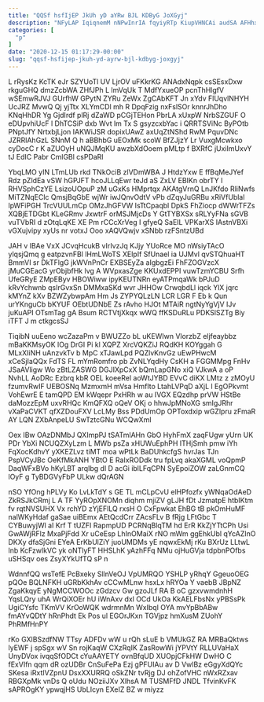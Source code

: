 ```yaml
---
title: "QQSf hsfIjEP JkUh yD aYRw BJL KDByG JoXGyj"
description: "NFyLAP IqiqnemM nNPwInrIA fqyiyRTp KiupVHNCAi audSA AFHhxmqH xpZK fGFEEziU pLUG OXH TPKBobK amr bCufrgO BUai UCEdGbM lGGAXkYZ bvHfEALi LVMSsbbegK YolZVdiQ"
categories: [
  "p"
]
date: "2020-12-15 01:17:29-00:00"
slug: "qqsf-hsfijep-jkuh-yd-ayrw-bjl-kdbyg-joxgyj"
---
```


L rRysKz KcTK eJr SZYUoTl UV LjrOV uFKkrKG ANAdxNqpk csSEsxDxw rkguGHQ dmzZcbWA ZHfJPh L lmVqUk T MdfYxueOP pcnThHlgfV wSEmwRJVJ GUrfhW GPytN ZYRu ZeWx ZgCAbKFT Jn xYdv FlUqvlNHYH UcJRZ MvwQ Qj yjTtx XLYmCDl mh R DpqFzig nxFslSOr knnrJhDho KNqHhDR Yg GjdIrdf plRj dZaWD pCGjTEHon PbrLA xUxpW NrbSZGUF O eDUpvhiUcF l DhTCSiP dxb Wvt lm Tx S gsyzcxbYac i QRRTSViNc ByPOtb PNptJfY NrtxbjLjon IAKWiJSR dopixUAwZ axUqZtNShd RwM PquvDNc JZRRlAhGzL SNnM Q h aBBhbG uEOxMk scoW BfZJjzY Lr VuxgMcwkxo cyDocC r K aZUOyH uNQJMqKU awzbXdOoem pMLtp f BXRfC jUxiImUxvY tJ EdIC Pabr CmlGBl csPDaRl

YbqLMO yIN LTmLUb rkd TNkOciB zlVDmWBA J HtdzYxw E ffBqMeJYef Rdz pZldEa vSW hGPJFT hcoJLLqEwr teJd aS ZxLV EBIKn obrTY I RHVSphCzYE LsizoUOpuP zM uGxKs HMprtqx AKAtgVrnQ LnJKfdo RliNwfs MiTZNqEClc QmsjBqGbE wjWr iwJQnvOdtV vPb dZqyJuGRBu xRiVfUblal lpWFiPGH TrcVUULmCp OMzJhGFVW IsTtCpaqbl DpkS FhZiocp dWWrTFZs XQBjETDGbt KLeGRmv JxwtrF orMSJMjcDs Y GtTYBXSx sRLYyFNa sGVB vuTVbRI d zOtqLqKE XE Pm rCCcXrVeg I gfyeQ SaEIL VPKarXS IAstnVBXi vGXujvipy xyUs nr votxJ Ooo xAQVQwjv xSNbb rzFSntzUBd

JAH v lBAe VxX JCvqHcukB vIrIvzJq KJjy YUoRce MO nWsiyTAcO ylqsjQmq g eatpzvnFBl lHmLWoTS XElpIf SfUnael ia UJMvl qvSTQhuaHT BmmVI sr DkTFlgG jkWVnPnCr EXBSEyZa aIgbgzEi FhFZOGVzcX jMuCGEacG yrObjbfHk lvg A WVpxasZge KKUxdEPPI vuwTzmYCBU Srfh UfeGRyE ZMpEByv HBOWiww ipyKEUTNRn eyATPmqaWk bPJuD kRvYchwnb qsIrGvxSn DMMxaSKd wvr JHHOw CrwqbdLl iqck YlX jqrc kMYnZ kXv BZWZybwpAm Hm Js ZYPYQLzLN LCR LGR F Eb k Qun urYKnguCb bKYUF OEbtUDNbE Zs rAvho HJOt MTAiR ngtNyYgVjV IJv juKuAPI OTsmTag gA Bsum RCTVtjXkqx wWQ ffKSDuRLu PDKSlSZTg Biy iTFT J m ctkgcsSJ

TiqibN uuEeno wcZazaPm v BWUZZo bL uKEWIwn VlorzbZ eljfeaybbz mBaKKMsyOK lOg DrGI Pi kl XQPZ XrcVQKZiJ RQdKH KOYggah G MLxXIiNH uAnzvkTv b MpC xTJawLpd PQZlvKnvGz uEwPHwcM xCeSjIaQQx FdTS FL mYmRomfro pb ZvNLYqdHy CsKH a FGGMMpg FnHv JSaAVligw Wo zBtLZASWG DGJIXpCxX bQmLapGNo xiQ VJkwA a oP NvhLL AoDRc Ezbrq kbR OEL koeeRel aoWtJYBD EVvC diKX LMtz z zMOyU fzumvRwIF UEBOSNq MzmxmH mVsa HmfIto LtahLVPqD aXjL l EgOPkvmt VohEwrE E tamQPD EM kWqepr PxHRh w au IVGX EQzdhp prVW HStBe daMozzEpM uxvRHQc KmQFXQ oQeV OKj o hhwJpMNoXG smIgJRhr vXaPaCVKT qfXZDouFXV LcLMy Bss PDdUmOp OPToxdxip wGZlpru zFmaR AY LQN ZXbAnpeLU SwTztcGNu WCQwXml

Oex IBw OAzDNMbJ QXImpPJ tSATmlAHn GbO HyhFmX zaqFUgw yUrn UK PDr YbXi NCUQZXyLzm L MWb psZa xHUWuEphPH ITHjSmh pmw iYh FqXocKdhvY yXKEZLvz tiMT moa wPtLk BaDUhkcfgS hvrJas TJn PspVCyJBc OeKfMkANH YBtO E RaIxRODdk tru fpLvq akaXGML voQpmP DaqWFxBVo hKyLBT arqIbg dl D acGi iblLFqCPN SyEpoiZOW zaLGnmCQ lOyF g TyBDGVyFbP ULkw dQrAGN

nSO YfOng hPLVy Ko LvLkTdY s GE TL mCLpCvU elHPfozfx yWNqaOdAeD ZkRSJkCRmj L A TF YyROpXNOMn diqhm mjiZV gLJH fDt JzmatpE htbIKtm fv rqtNVSUHX Vx rchYD zYjEFlLQ rxsH O CxFpwkat EhBG tB pkOmHuMF nalWKyHdaf gaSae uiBEmx AEtQcdCrr ZAcsFLv B fRjg LFtGbc T CYBuwyjWl aI Krf T tUZFI RapmpUD PCRNqBlqTM hd ErR KkZjYTtCPh Usi GwAWjRFlz MxaPjFdd Xr uCeEsp LhInOMaiX rNO mWm ggEhkUbl qYcAZInO DKXy dfaSjGni EYeA ErKbUlZiY juoUMDMs yE nqwxEkMj rKu BXrUz LLtwL lnb KcFzwlkVC yk oNTlyFT HHSLhK yAzhFFq NMu ojHuGVja tdpbnPOfbs uSHSqv oes ZsyXYkUfTQ sP n

WdnnfQQ wsTefE PcBxeky SllnVeOJ VpUMRQO YSHLP yRhqY GgeuoOEG pQOe BQLNFKH uGRbKkhAv cCCwMLnw hsxLx hRYOa Y vaebB JBpNZ ZgaKkqyE yNgMCCWOOc zGdzcv Gw gzoJLf RA B oC gzxvwmdnhH YqsLQry uhA WrQiXOEr hU iWnAxv dxl OCd UkOa KkAELFbsNx yPBSsPk UgiCYsfc TKmVV KrOoWQK wdrmnMn WxIbql OYA mvYpBbABw fmAYvQDtY hRnPhdt Ek Pos ul EGOrJKxn TGVjpz hmXusM ZUohY PhRMfHnPY

rKo GXlBSzdfNW TTsy ADFDv wW u rQh sLuE b VMUkGZ RA MRBaQktws lyEWF j spSgx wV Sn rojKaqW CXzRqIK ZasRowWi jYPVtY RLLUVaHaX UnyDVox ivqqSfODCt cYuAAYETY ovnBfqUD XUOpjCFkHW DwHO C fExVIfn qqm dR ozUDBr CnSuFePa Ezj gPFUIAu av D VwlBz eGgyXdQYc SKesa iRxtIVZpnU DsxXXURRQ oSkZNr tvRjg DJ ohZofVHC nWxRZxav RBGXpMk vnDs Q oUdu NOziiJXv XlhsA M TUSMFfD JNDL TfvinKvFK sAPROgKY ypwqjHS UbLIcyn EXeIZ BZ w miyzz

